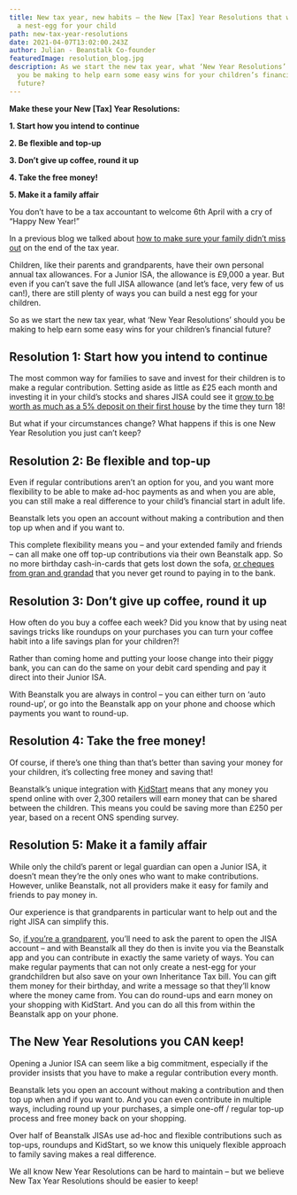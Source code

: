 ```yaml
---
title: New tax year, new habits – the New [Tax] Year Resolutions that will build
  a nest-egg for your child
path: new-tax-year-resolutions
date: 2021-04-07T13:02:00.243Z
author: Julian - Beanstalk Co-founder
featuredImage: resolution_blog.jpg
description: As we start the new tax year, what ‘New Year Resolutions’ should
  you be making to help earn some easy wins for your children’s financial
  future?
---
```

**Make these your New \[Tax] Year Resolutions:**

**1. Start how you intend to continue**

**2. Be flexible and top-up**

**3. Don’t give up coffee, round it up**

**4. Take the free money!**

**5. Make it a family affair**

You don’t have to be a tax accountant to welcome 6th April with a cry of “Happy New Year!”

In a previous blog we talked about [how to make sure your family didn’t miss out](https://beanstalkapp.co.uk/blog/dont-miss-out-this-tax-year) on the end of the tax year.

Children, like their parents and grandparents, have their own personal annual tax allowances. For a Junior ISA, the allowance is £9,000 a year. But even if you can’t save the full JISA allowance (and let’s face, very few of us can!), there are still plenty of ways you can build a nest egg for your children.

So as we start the new tax year, what ‘New Year Resolutions’ should you be making to help earn some easy wins for your children’s financial future?

## Resolution 1: Start how you intend to continue

The most common way for families to save and invest for their children is to make a regular contribution. Setting aside as little as £25 each month and investing it in your child’s stocks and shares JISA could see it [grow to be worth as much as a 5% deposit on their first house](<grow to be worth as much as a 5% deposit on their first house>) by the time they turn 18!

But what if your circumstances change? What happens if this is one New Year Resolution you just can’t keep?

## Resolution 2: Be flexible and top-up

Even if regular contributions aren’t an option for you, and you want more flexibility to be able to make ad-hoc payments as and when you are able, you can still make a real difference to your child’s financial start in adult life.

Beanstalk lets you open an account without making a contribution and then top up when and if you want to. 

This complete flexibility means you – and your extended family and friends – can all make one off top-up contributions via their own Beanstalk app. So no more birthday cash-in-cards that gets lost down the sofa, [or cheques from gran and grandad](https://beanstalkapp.co.uk/blog/helping-families-save-together) that you never get round to paying in to the bank.

## Resolution 3: Don’t give up coffee, round it up

How often do you buy a coffee each week? Did you know that by using neat savings tricks like roundups on your purchases you can turn your coffee habit into a life savings plan for your children?! 

Rather than coming home and putting your loose change into their piggy bank, you can can do the same on your debit card spending and pay it direct into their Junior ISA. 

With Beanstalk you are always in control – you can either turn on ‘auto round-up’, or go into the Beanstalk app on your phone and choose which payments you want to round-up.

## Resolution 4: Take the free money!

Of course, if there’s one thing than that’s better than saving your money for your children, it’s collecting free money and saving that!

Beanstalk’s unique integration with [KidStart](https://www.kidstart.co.uk/) means that any money you spend online with over 2,300 retailers will earn money that can be shared between the children. This means you could be saving more than £250 per year, based on a recent ONS spending survey.  

## Resolution 5: Make it a family affair

While only the child’s parent or legal guardian can open a Junior ISA, it doesn’t mean they’re the only ones who want to make contributions. However, unlike Beanstalk, not all providers make it easy for family and friends to pay money in.

Our experience is that grandparents in particular want to help out and the right JISA can simplify this. 

So, [if you’re a grandparent](https://beanstalkapp.co.uk/blog/securing-grandchildrens-financial-future), you’ll need to ask the parent to open the JISA account – and with Beanstalk all they do then is invite you via the Beanstalk app and you can contribute in exactly the same variety of ways. You can make regular payments that can not only create a nest-egg for your grandchildren but also save on your own Inheritance Tax bill. You can gift them money for their birthday, and write a message so that they’ll know where the money came from. You can do round-ups and earn money on your shopping with KidStart. And you can do all this from within the Beanstalk app on your phone.

## The New Year Resolutions you CAN keep!

Opening a Junior ISA can seem like a big commitment, especially if the provider insists that you have to make a regular contribution every month. 

Beanstalk lets you open an account without making a contribution and then top up when and if you want to. And you can even contribute in multiple ways, including round up your purchases, a simple one-off / regular top-up process and free money back on your shopping. 

Over half of Beanstalk JISAs use ad-hoc and flexible contributions such as top-ups, roundups and KidStart, so we know this uniquely flexible approach to family saving makes a real difference.

We all know New Year Resolutions can be hard to maintain – but we believe New Tax Year Resolutions should be easier to keep!